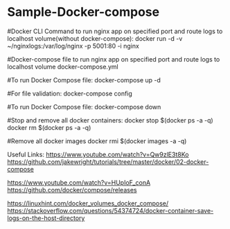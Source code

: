 # Sample-Docker-compose

#Docker CLI Command to run nginx app on specified port and route logs to localhost volume(without docker-compose):
docker run -d -v ~/nginxlogs:/var/log/nginx -p 5001:80 -i nginx


#Docker-compose file to run nginx app on specified port and route logs to localhost volume
docker-compose.yml

#To run Docker Compose file:
docker-compose up -d

#For file validation:
docker-compose config

#To run Docker Compose file:
docker-compose down

#Stop and remove all docker containers:
docker stop $(docker ps -a -q)
docker rm $(docker ps -a -q)

#Remove all docker images
docker rmi $(docker images -a -q)



Useful Links:
https://www.youtube.com/watch?v=Qw9zlE3t8Ko
https://github.com/jakewright/tutorials/tree/master/docker/02-docker-compose

https://www.youtube.com/watch?v=HUpIoF_conA
https://github.com/docker/compose/releases

https://linuxhint.com/docker_volumes_docker_compose/
https://stackoverflow.com/questions/54374724/docker-container-save-logs-on-the-host-directory
